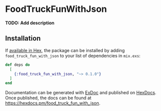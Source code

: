 # FoodTruckFunWithJson

**TODO: Add description**

## Installation

If [available in Hex](https://hex.pm/docs/publish), the package can be installed
by adding `food_truck_fun_with_json` to your list of dependencies in `mix.exs`:

```elixir
def deps do
  [
    {:food_truck_fun_with_json, "~> 0.1.0"}
  ]
end
```

Documentation can be generated with [ExDoc](https://github.com/elixir-lang/ex_doc)
and published on [HexDocs](https://hexdocs.pm). Once published, the docs can
be found at <https://hexdocs.pm/food_truck_fun_with_json>.

